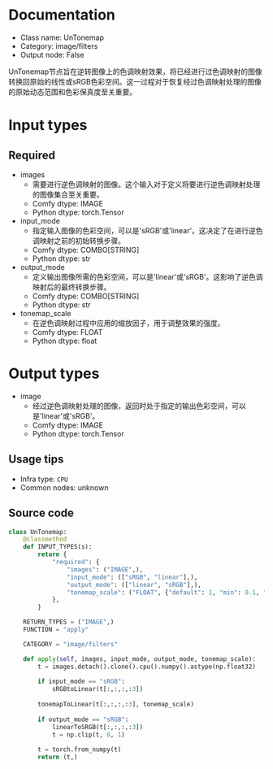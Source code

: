
# Documentation
- Class name: UnTonemap
- Category: image/filters
- Output node: False

UnTonemap节点旨在逆转图像上的色调映射效果，将已经进行过色调映射的图像转换回原始的线性或sRGB色彩空间。这一过程对于恢复经过色调映射处理的图像的原始动态范围和色彩保真度至关重要。

# Input types
## Required
- images
    - 需要进行逆色调映射的图像。这个输入对于定义将要进行逆色调映射处理的图像集合至关重要。
    - Comfy dtype: IMAGE
    - Python dtype: torch.Tensor
- input_mode
    - 指定输入图像的色彩空间，可以是'sRGB'或'linear'。这决定了在进行逆色调映射之前的初始转换步骤。
    - Comfy dtype: COMBO[STRING]
    - Python dtype: str
- output_mode
    - 定义输出图像所需的色彩空间，可以是'linear'或'sRGB'。这影响了逆色调映射后的最终转换步骤。
    - Comfy dtype: COMBO[STRING]
    - Python dtype: str
- tonemap_scale
    - 在逆色调映射过程中应用的缩放因子，用于调整效果的强度。
    - Comfy dtype: FLOAT
    - Python dtype: float

# Output types
- image
    - 经过逆色调映射处理的图像，返回时处于指定的输出色彩空间，可以是'linear'或'sRGB'。
    - Comfy dtype: IMAGE
    - Python dtype: torch.Tensor


## Usage tips
- Infra type: `CPU`
- Common nodes: unknown


## Source code
```python
class UnTonemap:
    @classmethod
    def INPUT_TYPES(s):
        return {
            "required": {
                "images": ("IMAGE",),
                "input_mode": (["sRGB", "linear"],),
                "output_mode": (["linear", "sRGB"],),
                "tonemap_scale": ("FLOAT", {"default": 1, "min": 0.1, "max": 10, "step": 0.01}),
            },
        }

    RETURN_TYPES = ("IMAGE",)
    FUNCTION = "apply"

    CATEGORY = "image/filters"

    def apply(self, images, input_mode, output_mode, tonemap_scale):
        t = images.detach().clone().cpu().numpy().astype(np.float32)
        
        if input_mode == "sRGB":
            sRGBtoLinear(t[:,:,:,:3])
        
        tonemapToLinear(t[:,:,:,:3], tonemap_scale)
        
        if output_mode == "sRGB":
            linearToSRGB(t[:,:,:,:3])
            t = np.clip(t, 0, 1)
        
        t = torch.from_numpy(t)
        return (t,)

```
